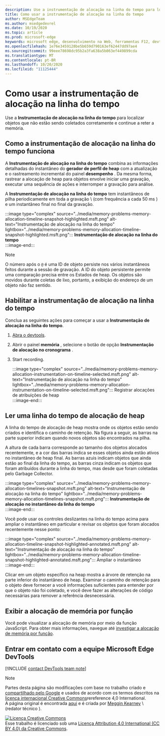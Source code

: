 ```yaml
---
description: Use a instrumentação de alocação na linha do tempo para localizar objetos que não estão sendo coletados corretamente e continue a reter a memória.
title: Como usar a instrumentação de alocação na linha do tempo
author: MSEdgeTeam
ms.author: msedgedevrel
ms.date: 10/19/2020
ms.topic: article
ms.prod: microsoft-edge
keywords: microsoft edge, desenvolvimento na Web, ferramentas F12, devtools
ms.openlocfilehash: 1e76e3459128be5b659d790163ef62447dd97ae4
ms.sourcegitcommit: 99eee78698dc95b2a3fa638a5b063ef449899cda
ms.translationtype: MT
ms.contentlocale: pt-BR
ms.lasthandoff: 10/20/2020
ms.locfileid: "11125444"
---
```

<!-- Copyright Meggin Kearney 

   Licensed under the Apache License, Version 2.0 (the "License");
   you may not use this file except in compliance with the License.
   You may obtain a copy of the License at

       https://www.apache.org/licenses/LICENSE-2.0

   Unless required by applicable law or agreed to in writing, software
   distributed under the License is distributed on an "AS IS" BASIS,
   WITHOUT WARRANTIES OR CONDITIONS OF ANY KIND, either express or implied.
   See the License for the specific language governing permissions and
   limitations under the License. -->

# Como usar a instrumentação de alocação na linha do tempo  

Use a **Instrumentação de alocação na linha do tempo** para localizar objetos que não estão sendo coletados corretamente e continue a reter a memória.  

## Como a instrumentação de alocação na linha do tempo funciona  

A **Instrumentação de alocação na linha do tempo** combina as informações detalhadas do instantâneo do **gerador de perfil de heap** com a atualização e o rastreamento incremental do painel **desempenho** .  Da mesma forma, rastrear a alocação de heap para objetos envolve iniciar uma gravação, executar uma sequência de ações e interromper a gravação para análise.  

<!--todo: add profile memory problems (heap profiler) section when available  -->  
<!--todo: add profile evaluate performance (Performance panel) section when available  -->  

A **Instrumentação de alocação na linha do tempo** tem instantâneos de pilha periodicamente em toda a gravação \ (com frequência a cada 50 ms \) e um instantâneo final no final da gravação.  

:::image type="complex" source="../media/memory-problems-memory-allocation-timeline-snapshot-highlighted.msft.png" alt-text="Instrumentação de alocação na linha do tempo" lightbox="../media/memory-problems-memory-allocation-timeline-snapshot-highlighted.msft.png":::
   **Instrumentação de alocação na linha do tempo**  
:::image-end:::  

> [!NOTE]
> O número após o `@` é uma ID de objeto persiste nos vários instantâneos feitos durante a sessão de gravação.  A ID do objeto persistente permite uma comparação precisa entre os Estados de heap.  Os objetos são movidos durante coletas de lixo, portanto, a exibição do endereço de um objeto não faz sentido.  

## Habilitar a instrumentação de alocação na linha do tempo  

Conclua as seguintes ações para começar a usar a **Instrumentação de alocação na linha do tempo**.  

1.  [Abra o devtools][DevtoolsOpenIndex].  
1.  Abrir o painel **memória** , selecione o botão de opção **Instrumentação de alocação no cronograma** .  
1.  Start recording.  
    
    :::image type="complex" source="../media/memory-problems-memory-allocation-instrumentation-on-timeline-selected.msft.png" alt-text="Instrumentação de alocação na linha do tempo" lightbox="../media/memory-problems-memory-allocation-instrumentation-on-timeline-selected.msft.png":::
       Registrar alocações de atribuições de heap  
    :::image-end:::  
    
## Ler uma linha do tempo de alocação de heap  

A linha do tempo de alocação de heap mostra onde os objetos estão sendo criados e identifica o caminho de retenção.  Na figura a seguir, as barras na parte superior indicam quando novos objetos são encontrados na pilha.  

A altura de cada barra corresponde ao tamanho dos objetos alocados recentemente, e a cor das barras indica se esses objetos ainda estão ativos no instantâneo de heap final.  As barras azuis indicam objetos que ainda estão ao final da linha do tempo, as barras cinza indicam os objetos que foram atribuídos durante a linha do tempo, mas desde que foram coletadas pelo Garbage Collector.  

:::image type="complex" source="../media/memory-problems-memory-allocation-timelines-snapshot.msft.png" alt-text="Instrumentação de alocação na linha do tempo" lightbox="../media/memory-problems-memory-allocation-timelines-snapshot.msft.png":::
   **Instrumentação de alocação no instantâneo da linha do tempo**  
:::image-end:::  

<!--In the following figure, an action was performed 3 times.  The sample program caches five objects, so the last five blue bars are expected.  But the left-most blue bar indicates a potential problem.  -->  
<!--todo: redo figure 4 with multiple click actions  -->  

Você pode usar os controles deslizantes na linha do tempo acima para ampliar o instantâneo em particular e revisar os objetos que foram alocados recentemente nesse ponto:  

:::image type="complex" source="../media/memory-problems-memory-allocation-timeline-snapshot-highlighted-annotated.msft.png" alt-text="Instrumentação de alocação na linha do tempo" lightbox="../media/memory-problems-memory-allocation-timeline-snapshot-highlighted-annotated.msft.png":::
   Ampliar o instantâneo  
:::image-end:::  

Clicar em um objeto específico na heap mostra a árvore de retenção na parte inferior do instantâneo de heap.  Examinar o caminho de retenção para o objeto deve fornecer a você informações suficientes para entender por que o objeto não foi coletado, e você deve fazer as alterações de código necessárias para remover a referência desnecessária.  

## Exibir a alocação de memória por função  

Você pode visualizar a alocação de memória por meio da função JavaScript.  Para obter mais informações, navegue até [investigar a alocação de memória por função][DevtoolsMemoryProblemsIndexInvestigateMemoryAllocationFunction].  

## Entrar em contato com a equipe Microsoft Edge DevTools  

[!INCLUDE [contact DevTools team note](../includes/contact-devtools-team-note.md)]  

<!-- links -->  

[DevToolsOpenIndex]: ../open.md "Abrir o Microsoft Edge (Chromium) DevTools | Documentos da Microsoft"
[DevtoolsMemoryProblemsIndexInvestigateMemoryAllocationFunction]: ./index.md#investigate-memory-allocation-by-function "Investigar a alocação de memória por função-corrigir problemas de memória | Documentos da Microsoft"  

<!--[HeapProfiler]: ./heap-snapshots.md "How to Record Heap Snapshots"  -->  
<!--[PerformancePanel]: ../profile/evaluate-performance/timeline-tool ""  -->  

[MicrosoftEdgeChannel]: https://www.microsoftedgeinsider.com/download "Baixar um canal do Microsoft Edge"  

> [!NOTE]
> Partes desta página são modificações com base no trabalho criado e [compartilhado pelo Google][GoogleSitePolicies] e usados de acordo com os termos descritos na [licença internacional Creative Commons][CCA4IL]rereference 4,0 International.  
> A página original é encontrada [aqui](https://developers.google.com/web/tools/chrome-devtools/memory-problems/allocation-profiler) e é criada por [Meggin Kearney][MegginKearney] \ (redator técnico \).  

[![Licença Creative Commons][CCby4Image]][CCA4IL]  
Esse trabalho é licenciado sob uma [Licença Attribution 4.0 International (CC BY 4.0) da Creative Commons][CCA4IL].  

[CCA4IL]: https://creativecommons.org/licenses/by/4.0  
[CCby4Image]: https://i.creativecommons.org/l/by/4.0/88x31.png  
[GoogleSitePolicies]: https://developers.google.com/terms/site-policies  
[KayceBasques]: https://developers.google.com/web/resources/contributors/kaycebasques  
[MegginKearney]: https://developers.google.com/web/resources/contributors/megginkearney  
